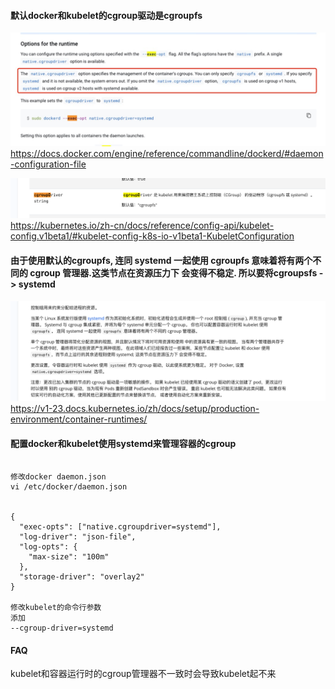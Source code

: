 #### 默认docker和kubelet的cgroup驱动是cgroupfs

![docker-exec-opt](./images/docker-exec-opt.png)
https://docs.docker.com/engine/reference/commandline/dockerd/#daemon-configuration-file

![kubelet-config](./images/kubelet-config.png)
https://kubernetes.io/zh-cn/docs/reference/config-api/kubelet-config.v1beta1/#kubelet-config-k8s-io-v1beta1-KubeletConfiguration

#### 由于使用默认的cgroupfs, 连同 systemd 一起使用 cgroupfs 意味着将有两个不同的 cgroup 管理器.这类节点在资源压力下 会变得不稳定. 所以要将cgroupsfs -> systemd
![systemd-cgruopfs](./images/systemd-cgroupfs.png)
https://v1-23.docs.kubernetes.io/zh/docs/setup/production-environment/container-runtimes/

#### 配置docker和kubelet使用systemd来管理容器的cgroup
```

修改docker daemon.json
vi /etc/docker/daemon.json


{
  "exec-opts": ["native.cgroupdriver=systemd"],
  "log-driver": "json-file",
  "log-opts": {
    "max-size": "100m"
  },
  "storage-driver": "overlay2"
}

修改kubelet的命令行参数
添加
--cgroup-driver=systemd

```


#### FAQ

kubelet和容器运行时的cgroup管理器不一致时会导致kubelet起不来


